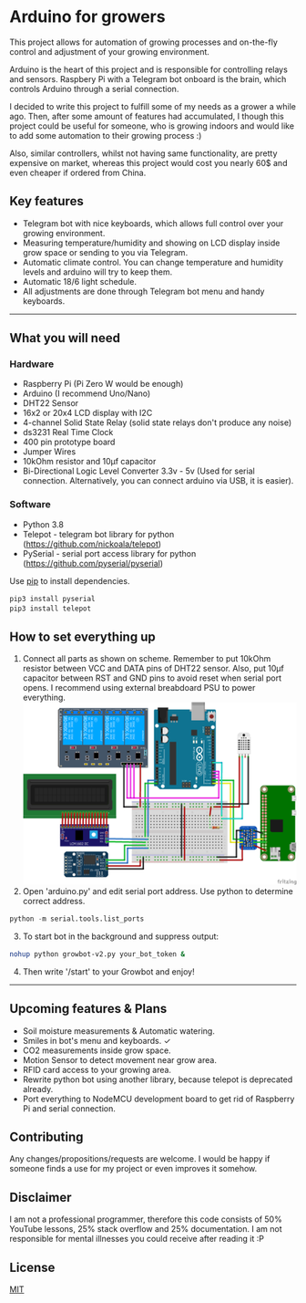 # Arduino for growers

This project allows for automation of growing processes and on-the-fly control and adjustment of your growing environment.

Arduino is the heart of this project and is responsible for controlling relays and sensors. Raspbery Pi with a Telegram bot onboard is the brain, which controls Arduino through a serial connection.

I decided to write this project to fulfill some of my needs as a grower a while ago. Then, after some amount of features had accumulated, I though this project could be useful for someone, who is growing indoors and would like to add some automation to their growing process :)

Also, similar controllers, whilst not having same functionality, are pretty expensive on market, whereas this project would cost you nearly 60$ and even cheaper if ordered from China.

## Key features
- Telegram bot with nice keyboards, which allows full control over your growing environment.
- Measuring temperature/humidity and showing on LCD display inside grow space or sending to you via Telegram.
- Automatic climate control. You can change temperature and humidity levels and arduino will try to keep them.
- Automatic 18/6 light schedule.
- All adjustments are done through Telegram bot menu and handy keyboards.
------------
## What you will need
### Hardware
- Raspberry Pi (Pi Zero W would be enough)
- Arduino (I recommend Uno/Nano)
- DHT22 Sensor
- 16x2 or 20x4 LCD display with I2C
- 4-channel Solid State Relay (solid state relays don't produce any noise)
- ds3231 Real Time Clock
- 400 pin prototype board
- Jumper Wires
- 10kOhm resistor and 10μf capacitor
- Bi-Directional Logic Level Converter 3.3v - 5v (Used for serial connection. Alternatively, you can connect arduino via USB, it is easier).

### Software
- Python 3.8
- Telepot - telegram bot library for python (https://github.com/nickoala/telepot)
- PySerial - serial port access library for python (https://github.com/pyserial/pyserial)

Use [pip](https://pip.pypa.io/en/stable/) to install dependencies.
```bash
pip3 install pyserial
pip3 install telepot
```
## How to set everything up
1. Connect all parts as shown on scheme.
Remember to put 10kOhm resistor between VCC and DATA pins of DHT22 sensor. Also, put 10μf capacitor between RST and GND pins to avoid reset when serial port opens. I recommend using external breabdoard PSU to power everything.
![](https://raw.githubusercontent.com/N1kRolexx/Arduino-for-growers/master/arduino-for-growers3_bb.png)
2.  Open 'arduino.py' and edit serial port address. Use python to determine correct address.
```python
python -m serial.tools.list_ports
```

3. To start bot in the background and suppress output:
```bash
nohup python growbot-v2.py your_bot_token &
```

4.  Then write '/start' to your Growbot and enjoy!

------------
## Upcoming features & Plans
- Soil moisture measurements & Automatic watering.
- Smiles in bot's menu and keyboards. ✓
- CO2 measurements inside grow space.
- Motion Sensor to detect movement near grow area.
- RFID card access to your growing area.
- Rewrite python bot using another library, because telepot is deprecated already.
- Port everything to NodeMCU development board to get rid of Raspberry Pi and serial connection.

## Contributing
Any changes/propositions/requests are welcome. I would be happy if someone finds a use for my project or even improves it somehow.

## Disclaimer
I am not a professional programmer, therefore this code consists of 50% YouTube lessons, 25% stack overflow and 25% documentation. I am not responsible for mental illnesses you could receive after reading it :P

## License
[MIT](https://choosealicense.com/licenses/mit/)
